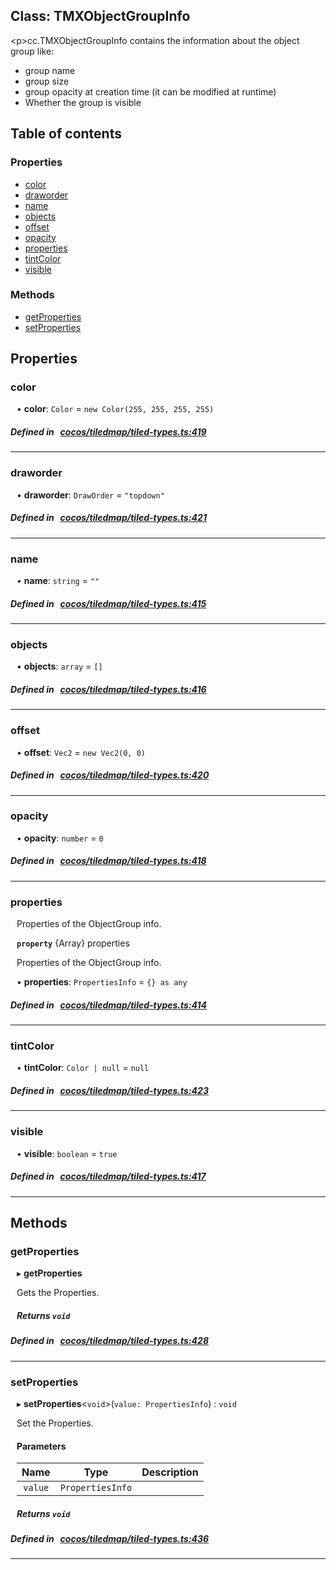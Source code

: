 
## Class: TMXObjectGroupInfo


&lt;p&gt;cc.TMXObjectGroupInfo contains the information about the object group like:
- group name
- group size
- group opacity at creation time (it can be modified at runtime)
- Whether the group is visible


<div class="table-of-content">
<h2>Table of contents</h2>


### Properties

- [ color](#color)
- [ draworder](#draworder)
- [ name](#name)
- [ objects](#objects)
- [ offset](#offset)
- [ opacity](#opacity)
- [ properties](#properties)
- [ tintColor](#tintColor)
- [ visible](#visible)

### Methods

- [ getProperties](#getProperties)
- [ setProperties](#setProperties)
</div>

## Properties


### color
<div style="margin-left: 10px;">




•  **color**:
`Color`  = `new Color(255, 255, 255, 255)`
</div>

##### Defined in &nbsp;   [cocos/tiledmap/tiled-types.ts:419](https://github.com/cocos-creator/engine/blob/c7bf6b8a9/cocos/tiledmap/tiled-types.ts#L419)&nbsp;


___


### draworder
<div style="margin-left: 10px;">




•  **draworder**:
`DrawOrder`  = `"topdown"`
</div>

##### Defined in &nbsp;   [cocos/tiledmap/tiled-types.ts:421](https://github.com/cocos-creator/engine/blob/c7bf6b8a9/cocos/tiledmap/tiled-types.ts#L421)&nbsp;


___


### name
<div style="margin-left: 10px;">




•  **name**:
`string`  = `""`
</div>

##### Defined in &nbsp;   [cocos/tiledmap/tiled-types.ts:415](https://github.com/cocos-creator/engine/blob/c7bf6b8a9/cocos/tiledmap/tiled-types.ts#L415)&nbsp;


___


### objects
<div style="margin-left: 10px;">




•  **objects**:
`array`  = `[]`
</div>

##### Defined in &nbsp;   [cocos/tiledmap/tiled-types.ts:416](https://github.com/cocos-creator/engine/blob/c7bf6b8a9/cocos/tiledmap/tiled-types.ts#L416)&nbsp;


___


### offset
<div style="margin-left: 10px;">




•  **offset**:
`Vec2`  = `new Vec2(0, 0)`
</div>

##### Defined in &nbsp;   [cocos/tiledmap/tiled-types.ts:420](https://github.com/cocos-creator/engine/blob/c7bf6b8a9/cocos/tiledmap/tiled-types.ts#L420)&nbsp;


___


### opacity
<div style="margin-left: 10px;">




•  **opacity**:
`number`  = `0`
</div>

##### Defined in &nbsp;   [cocos/tiledmap/tiled-types.ts:418](https://github.com/cocos-creator/engine/blob/c7bf6b8a9/cocos/tiledmap/tiled-types.ts#L418)&nbsp;


___


### properties
<div style="margin-left: 10px;">
Properties of the ObjectGroup info.



**`property`** {Array} properties




Properties of the ObjectGroup info.

•  **properties**:
`PropertiesInfo`  = `{} as any`
</div>

##### Defined in &nbsp;   [cocos/tiledmap/tiled-types.ts:414](https://github.com/cocos-creator/engine/blob/c7bf6b8a9/cocos/tiledmap/tiled-types.ts#L414)&nbsp;


___


### tintColor
<div style="margin-left: 10px;">




•  **tintColor**:
`Color | null`  = `null`
</div>

##### Defined in &nbsp;   [cocos/tiledmap/tiled-types.ts:423](https://github.com/cocos-creator/engine/blob/c7bf6b8a9/cocos/tiledmap/tiled-types.ts#L423)&nbsp;


___


### visible
<div style="margin-left: 10px;">




•  **visible**:
`boolean`  = `true`
</div>

##### Defined in &nbsp;   [cocos/tiledmap/tiled-types.ts:417](https://github.com/cocos-creator/engine/blob/c7bf6b8a9/cocos/tiledmap/tiled-types.ts#L417)&nbsp;


___

<!---->
## Methods

### getProperties

<div style="margin-left: 10px;">

▸   **getProperties**


Gets the Properties.


##### Returns `void`
</div>

##### Defined in &nbsp;   [cocos/tiledmap/tiled-types.ts:428](https://github.com/cocos-creator/engine/blob/c7bf6b8a9/cocos/tiledmap/tiled-types.ts#L428)&nbsp;
___
### setProperties

<div style="margin-left: 10px;">

▸   **setProperties**<`void`\>(`value: PropertiesInfo`) : `void`


Set the Properties.

#### Parameters

| Name | Type | Description |
| :------: | :------: | :------: |
| `value` | `PropertiesInfo` |   |


##### Returns `void`
</div>

##### Defined in &nbsp;   [cocos/tiledmap/tiled-types.ts:436](https://github.com/cocos-creator/engine/blob/c7bf6b8a9/cocos/tiledmap/tiled-types.ts#L436)&nbsp;
___
<!---->



